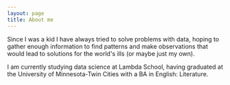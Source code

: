 ```yaml
---
layout: page
title: About me
---
```

Since I was a kid I have always tried to solve problems with data, hoping to gather enough information to find patterns and make observations that would lead to solutions for the world's ills (or maybe just my own).

I am currently studying data science at Lambda School, having graduated at the University of Minnesota-Twin Cities with a BA in English: Literature.


